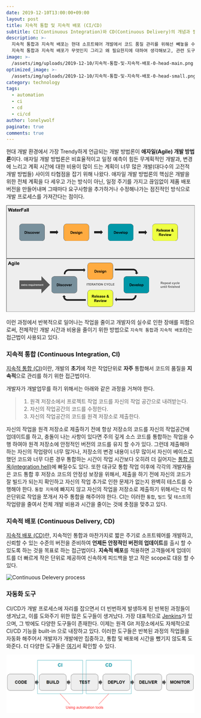 ```yaml
---
date: 2019-12-10T13:00:00+09:00
layout: post
title: 지속적 통합 및 지속적 배포 (CI/CD)
subtitle: CI(Continuous Integration)와 CD(Continuous Delivery)의 개념과 필요성 이해
description: >-
  지속적 통합과 지속적 배포는 현대 소프트웨어 개발에서 코드 품질 관리를 위해선 빼놓을 수 없는 프로세스이다.
  지속적 통합과 지속적 배포가 무엇인지 그리고 왜 필요한지에 대하여 생각해보고, 관련 도구에 대해 살펴보자.
image: >-
  /assets/img/uploads/2019-12-10/지속적-통합-및-지속적-배포-0-head-main.png
optimized_image: >-
  /assets/img/uploads/2019-12-10/지속적-통합-및-지속적-배포-0-head-small.png
category: technology
tags:
  - automation
  - ci
  - cd
  - ci/cd
author: lonelywolf
paginate: true
comments: true
---
```


현대 개발 환경에서 가장 Trendy하게 언급되는 개발 방법론이 **애자일(Agile) 개발 방법론**이다. 애자일 개발 방법론은 비효율적이고 일정 예측이 힘든 무계획적인 개발과, 변경에 느리고 계획 시간에 대한 비용이 많이 드는 계획이 너무 많은 개발(대다수의 고전적 개발 방법들) 사이의 타협점을 잡기 위해 나왔다. 애자일 개발 방법론의 핵심은 개발을 위한 전체 계획을 다 세우고 가는 방식이 아닌, 일정 주기를 가지고 끊임없이 제품 배포버전을 만들어내며 그때마다 요구사항을 추가하거나 수정해나가는 점진적인 방식으로 개발 프로세스를 가져간다는 점이다.

![Compare agile with waterfall][img-1]

이런 과정에서 반복적으로 일어나는 작업을 줄이고 개발자의 실수로 인한 장애를 피함으로써, 전체적인 개발 시간과 비용을 줄이기 위한 방법으로 `지속적 통합`과 `지속적 배포`라는 접근법이 사용되고 있다.

### 지속적 통합 (Continuous Integration, CI)

[지속적 통합 (CI)][wiki-ci]이란, 개발의 **초기**에 작은 작업단위로 **자주** 통합해서 코드의 품질을 **지속적**으로 관리를 하기 위한 접근법이다.

개발자가 개발업무를 하기 위해서는 아래와 같은 과정을 거쳐야 한다. 

> 1. 원격 저장소에서 프로젝트 작업 코드를 자신의 작업 공간으로 내려받는다.
> 2. 자신의 작업공간의 코드를 수정한다.
> 3. 자신의 작업공간의 코드를 원격 저장소로 제출한다.

자신의 작업을 원격 저장소로 제출하기 전에 항상 저장소의 코드를 자신의 작업공간에 업데이트를 하고, 충돌이 나는 사항이 있다면 주의 깊게 소스 코드를 통합하는 작업을 수행 하여야 원격 저장소에 안정적인 버전의 코드를 유지 할 수가 있다. 그런데 제출해야 하는 자신의 작업량이 너무 많거나, 저장소의 변경 내용이 너무 많이서 자신이 베이스로 했던 코드와 너무 다른 경우 통합하는 시간이 작업 시간보다 오히려 더 길어지는 [통합 지옥(integration hell)][integration-hell]에 빠질수도 있다. 또한 대규모 통합 작업 이후에 각각의 개발자들은 코드 통합 후 저장소 코드의 안정성 보장을 위해서, 제출을 하기 전에 자신의 코드가 잘 빌드가 되는지 확인하고 자신의 작업 추가로 인한 문제가 없는지 완벽히 테스트를 수행해야 한다. `통합 지옥`에 빠지지 않고 자신의 작업을 저장소로 제출하기 위해서는 더 작은단위로 작업을 쪼개서 자주 통합을 해주어야 한다. CI는 이러한 `통합`, `빌드` 및 `테스트`의 작업량을 줄여서 전체 개발 비용과 시간을 줄이는 것에 촛점을 맞추고 있다.

### 지속적 배포 (Continuous Delivery, CD)

[지속적 배포 (CD)][wiki-cd]란, 지속적인 통합과 마찬가지로 짧은 주기로 소프트웨어를 개발하고, 신뢰할 수 있는 수준의 버전을 준비하여 **언제든 안정적인 버전의 업데이트**를 출시 할 수 있도록 하는 것을 목표로 하는 접근법이다. **지속적 배포**를 적용하면 고객들에게 업데이트를 더 빠르게 작은 단위로 제공하여 신속하게 피드백을 받고 작은 scope로 대응 할 수 있다.

![Continuous Delevery process][img-2]

### 자동화 도구

CI/CD가 개발 프로세스에 자리를 잡으면서 더 빈번하게 발생하게 된 반복된 과정들이 생겨났고, 이를 도와주기 위한 많은 도구들이 생겨났다. 가장 대표적으로 [Jenkins][jenkins-home]가 있으며, 그 밖에도 다양한 도구들이 존재한다. 이제는 원격 Git 저장소에서도 자체적으로 CI/CD 기능을 built-in 으로 내장하고 있다. 이러한 도구들은 반복된 과정의 작업들을 자동화 해주어서 개발자가 개발에만 집중하고, 통합 및 배포에 시간을 뺐기지 않도록 도와준다. 더 다양한 도구들은 [여기][compare-ci-cd]서 확인할 수 있다.

![CI/CD automation tools][img-3]


<!-- LINKS -->
[wiki-ci]: https://ko.wikipedia.org/wiki/%EC%A7%80%EC%86%8D%EC%A0%81_%ED%86%B5%ED%95%A9
[wiki-cd]: https://ko.wikipedia.org/wiki/%EC%A7%80%EC%86%8D%EC%A0%81_%EB%B0%B0%ED%8F%AC
[integration-hell]: http://wiki.c2.com/?IntegrationHell
[jenkins-home]: https://jenkins.io/
[compare-ci-cd]: https://www.katalon.com/resources-center/blog/ci-cd-tools/

<!-- IMAGES -->
[img-1]: /assets/img/uploads/2019-12-10/지속적-통합-및-지속적-배포-1-compare.png "Compare agile with waterfall"
[img-2]: https://upload.wikimedia.org/wikipedia/commons/thumb/c/c3/Continuous_Delivery_process_diagram.svg/731px-Continuous_Delivery_process_diagram.svg.png "Continuous Delivery process"
[img-3]: /assets/img/uploads/2019-12-10/지속적-통합-및-지속적-배포-2-tools.png "CI/CD automation tools"

